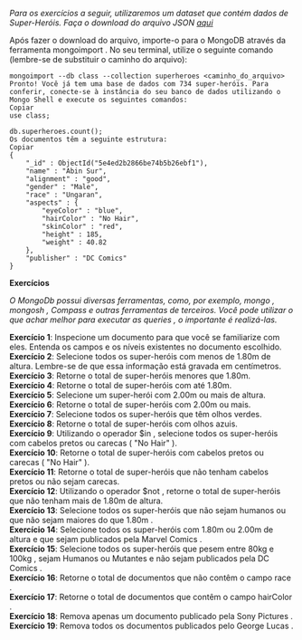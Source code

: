 *Para os exercícios a seguir, utilizaremos um dataset que contém dados de Super-Heróis. Faça o download do arquivo JSON <a href="https://s3.us-east-2.amazonaws.com/assets.app.betrybe.com/back-end/mongodb/superheroes-957c961ea234d06d7cfdae73c87d47a6.json">
    aqui
  </a>*  
  
Após fazer o download do arquivo, importe-o para o MongoDB através da ferramenta mongoimport . No seu terminal, utilize o seguinte comando (lembre-se de substituir o caminho do arquivo):
```
mongoimport --db class --collection superheroes <caminho_do_arquivo>
Pronto! Você já tem uma base de dados com 734 super-heróis. Para conferir, conecte-se à instância do seu banco de dados utilizando o Mongo Shell e execute os seguintes comandos:
Copiar
use class;

db.superheroes.count();
Os documentos têm a seguinte estrutura:
Copiar
{
    "_id" : ObjectId("5e4ed2b2866be74b5b26ebf1"),
    "name" : "Abin Sur",
    "alignment" : "good",
    "gender" : "Male",
    "race" : "Ungaran",
    "aspects" : {
        "eyeColor" : "blue",
        "hairColor" : "No Hair",
        "skinColor" : "red",
        "height" : 185,
        "weight" : 40.82
    },
    "publisher" : "DC Comics"
}
```  

**Exercícios**  

*O MongoDb possui diversas ferramentas, como, por exemplo, mongo , mongosh , Compass e outras ferramentas de terceiros. Você pode utilizar o que achar melhor para executar as queries , o importante é realizá-las.*  

**Exercício 1**: Inspecione um documento para que você se familiarize com eles. Entenda os campos e os níveis existentes no documento escolhido.  
**Exercício 2**: Selecione todos os super-heróis com menos de 1.80m de altura. Lembre-se de que essa informação está gravada em centímetros.  
**Exercício 3**: Retorne o total de super-heróis menores que 1.80m.  
**Exercício 4**: Retorne o total de super-heróis com até 1.80m.  
**Exercício 5**: Selecione um super-herói com 2.00m ou mais de altura.  
**Exercício 6**: Retorne o total de super-heróis com 2.00m ou mais.  
**Exercício 7**: Selecione todos os super-heróis que têm olhos verdes.  
**Exercício 8**: Retorne o total de super-heróis com olhos azuis.  
**Exercício 9**: Utilizando o operador $in , selecione todos os super-heróis com cabelos pretos ou carecas ( "No Hair" ).  
**Exercício 10**: Retorne o total de super-heróis com cabelos pretos ou carecas ( "No Hair" ).  
**Exercício 11**: Retorne o total de super-heróis que não tenham cabelos pretos ou não sejam carecas.  
**Exercício 12**: Utilizando o operador $not , retorne o total de super-heróis que não tenham mais de 1.80m de altura.  
**Exercício 13**: Selecione todos os super-heróis que não sejam humanos ou que não sejam maiores do que 1.80m .  
**Exercício 14**: Selecione todos os super-heróis com 1.80m ou 2.00m de altura e que sejam publicados pela Marvel Comics .  
**Exercício 15**: Selecione todos os super-heróis que pesem entre 80kg e 100kg , sejam Humanos ou Mutantes e não sejam publicados pela DC Comics .  
**Exercício 16**: Retorne o total de documentos que não contêm o campo race .  
**Exercício 17**: Retorne o total de documentos que contêm o campo hairColor .  
**Exercício 18**: Remova apenas um documento publicado pela Sony Pictures .  
**Exercício 19**: Remova todos os documentos publicados pelo George Lucas .  